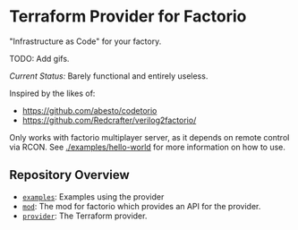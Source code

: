# Terraform Provider for Factorio

"Infrastructure as Code" for your factory.

TODO: Add gifs.

_Current Status:_ Barely functional and entirely useless.

Inspired by the likes of:

- https://github.com/abesto/codetorio
- https://github.com/Redcrafter/verilog2factorio/

Only works with factorio multiplayer server, as it depends on remote control via RCON.
See [./examples/hello-world](./examples/hello-world) for more information on how to use.

## Repository Overview

- [`examples`](./examples): Examples using the provider
- [`mod`](./mod): The mod for factorio which provides an API for the provider.
- [`provider`](./provider): The Terraform provider.
